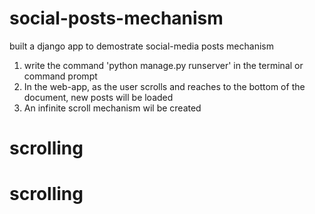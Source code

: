 # social-posts-mechanism
built a django app to demostrate social-media posts mechanism

1. write the command 'python manage.py runserver' in the terminal or command prompt
2. In the web-app, as the user scrolls and reaches to the bottom of the document, new posts will be loaded
3. An infinite scroll mechanism wil be created
# scrolling
# scrolling
